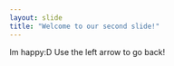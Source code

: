 ```yaml
---
layout: slide
title: "Welcome to our second slide!"
---
```

Im happy:D
Use the left arrow to go back!

